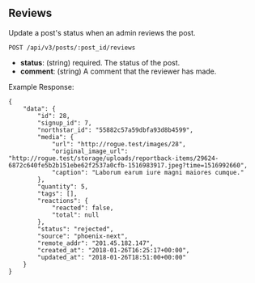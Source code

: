 ## Reviews

Update a post's status when an admin reviews the post.

```
POST /api/v3/posts/:post_id/reviews
```

  - **status**: (string) required.
    The status of the post. 
  - **comment**: (string)
    A comment that the reviewer has made. 

Example Response:

```
{
    "data": {
        "id": 28,
        "signup_id": 7,
        "northstar_id": "55882c57a59dbfa93d8b4599",
        "media": {
            "url": "http://rogue.test/images/28",
            "original_image_url": "http://rogue.test/storage/uploads/reportback-items/29624-6872c640fe5b2b151ebe62f2537a0cfb-1516983917.jpeg?time=1516992660",
            "caption": "Laborum earum iure magni maiores cumque."
        },
        "quantity": 5,
        "tags": [],
        "reactions": {
            "reacted": false,
            "total": null
        },
        "status": "rejected",
        "source": "phoenix-next",
        "remote_addr": "201.45.182.147",
        "created_at": "2018-01-26T16:25:17+00:00",
        "updated_at": "2018-01-26T18:51:00+00:00"
    }
}
```
